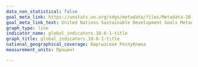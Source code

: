 ```yaml
---
data_non_statistical: false
goal_meta_link: https://unstats.un.org/sdgs/metadata/files/Metadata-10-06-01.pdf
goal_meta_link_text: United Nations Sustainable Development Goals Metadata (PDF 201 KB)
graph_type: line
indicator_name: global_indicators.10-6-1-title
graph_title: global_indicators.10-6-1-title
national_geographical_coverage: Кыргызская Республика
measurement_units: Процент

---
```

